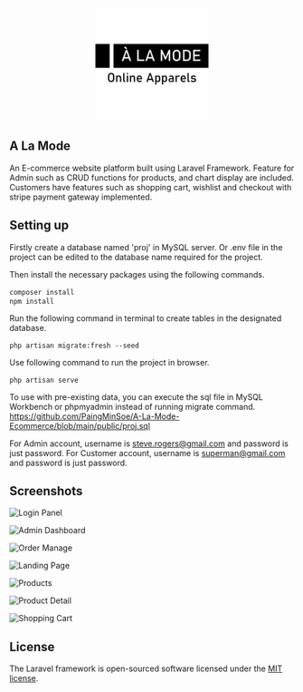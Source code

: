 <p align="center"><a href="https://laravel.com" target="_blank"><img src="public/img/alamode_general.png" width="200"></a></p>

## A La Mode

An E-commerce website platform built using Laravel Framework. Feature for Admin such as CRUD functions for products, and chart display are included. Customers have features such as shopping cart, wishlist and checkout with stripe payment gateway implemented.

## Setting up

Firstly create a database named 'proj' in MySQL server. Or .env file in the project can be edited to the database name required for the project.

Then install the necessary packages using the following commands.
```console
composer install
npm install
```

Run the following command in terminal to create tables in the designated database.

```console
php artisan migrate:fresh --seed
```

Use following command to run the project in browser.

```console
php artisan serve
```

To use with pre-existing data, you can execute the sql file in MySQL Workbench or phpmyadmin instead of running migrate command.
https://github.com/PaingMinSoe/A-La-Mode-Ecommerce/blob/main/public/proj.sql

For Admin account, username is steve.rogers@gmail.com and password is just password.
For Customer account, username is superman@gmail.com and password is just password.

## Screenshots

![Login Panel](https://user-images.githubusercontent.com/61079619/236727572-db904c88-b030-4017-b447-da482766740a.png)

![Admin Dashboard](https://user-images.githubusercontent.com/61079619/236727938-cb19b201-d785-417f-8c9c-c16d43014eaf.png)

![Order Manage](https://user-images.githubusercontent.com/61079619/236728020-27748cf0-6020-4ca1-9595-010ebbd37af9.png)

![Landing Page](https://user-images.githubusercontent.com/61079619/236727227-6e5e63d6-5223-4348-8250-2cc1107eca71.png)

![Products](https://user-images.githubusercontent.com/61079619/236728169-d8ec358b-027c-4623-a0f8-ff28eddc81a4.png)

![Product Detail](https://user-images.githubusercontent.com/61079619/236728329-94f5dcbf-64e7-44e2-8977-9feabe89a78d.png)

![Shopping Cart](https://user-images.githubusercontent.com/61079619/236728243-a7db87a5-0bfc-4704-a155-b7b521c9a747.png)

## License

The Laravel framework is open-sourced software licensed under the [MIT license](https://opensource.org/licenses/MIT).
